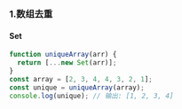 ### 1.数组去重

#### Set

```js
function uniqueArray(arr) {
  return [...new Set(arr)];
}
const array = [2, 3, 4, 4, 3, 2, 1];
const unique = uniqueArray(array);
console.log(unique); // 输出: [1, 2, 3, 4]
```
